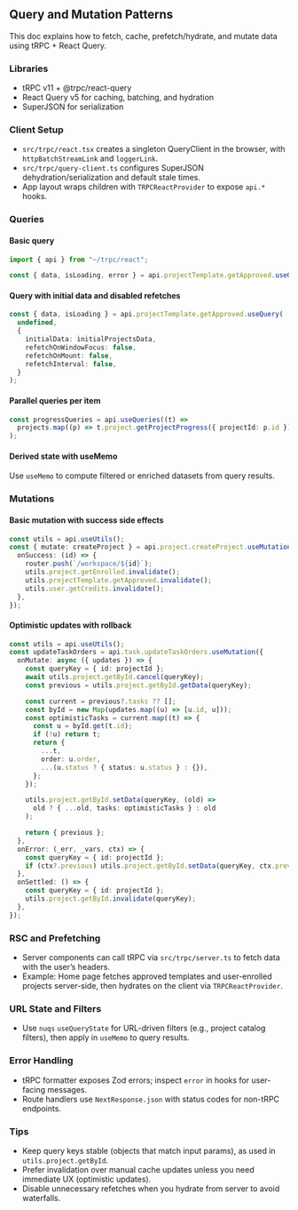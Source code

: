 ## Query and Mutation Patterns

This doc explains how to fetch, cache, prefetch/hydrate, and mutate data using tRPC + React Query.

### Libraries

- tRPC v11 + @trpc/react-query
- React Query v5 for caching, batching, and hydration
- SuperJSON for serialization

### Client Setup

- `src/trpc/react.tsx` creates a singleton QueryClient in the browser, with `httpBatchStreamLink` and `loggerLink`.
- `src/trpc/query-client.ts` configures SuperJSON dehydration/serialization and default stale times.
- App layout wraps children with `TRPCReactProvider` to expose `api.*` hooks.

### Queries

#### Basic query

```ts
import { api } from "~/trpc/react";

const { data, isLoading, error } = api.projectTemplate.getApproved.useQuery();
```

#### Query with initial data and disabled refetches

```ts
const { data, isLoading } = api.projectTemplate.getApproved.useQuery(
  undefined,
  {
    initialData: initialProjectsData,
    refetchOnWindowFocus: false,
    refetchOnMount: false,
    refetchInterval: false,
  }
);
```

#### Parallel queries per item

```ts
const progressQueries = api.useQueries((t) =>
  projects.map((p) => t.project.getProjectProgress({ projectId: p.id }))
);
```

#### Derived state with useMemo

Use `useMemo` to compute filtered or enriched datasets from query results.

### Mutations

#### Basic mutation with success side effects

```ts
const utils = api.useUtils();
const { mutate: createProject } = api.project.createProject.useMutation({
  onSuccess: (id) => {
    router.push(`/workspace/${id}`);
    utils.project.getEnrolled.invalidate();
    utils.projectTemplate.getApproved.invalidate();
    utils.user.getCredits.invalidate();
  },
});
```

#### Optimistic updates with rollback

```ts
const utils = api.useUtils();
const updateTaskOrders = api.task.updateTaskOrders.useMutation({
  onMutate: async ({ updates }) => {
    const queryKey = { id: projectId };
    await utils.project.getById.cancel(queryKey);
    const previous = utils.project.getById.getData(queryKey);

    const current = previous?.tasks ?? [];
    const byId = new Map(updates.map((u) => [u.id, u]));
    const optimisticTasks = current.map((t) => {
      const u = byId.get(t.id);
      if (!u) return t;
      return {
        ...t,
        order: u.order,
        ...(u.status ? { status: u.status } : {}),
      };
    });

    utils.project.getById.setData(queryKey, (old) =>
      old ? { ...old, tasks: optimisticTasks } : old
    );

    return { previous };
  },
  onError: (_err, _vars, ctx) => {
    const queryKey = { id: projectId };
    if (ctx?.previous) utils.project.getById.setData(queryKey, ctx.previous);
  },
  onSettled: () => {
    const queryKey = { id: projectId };
    utils.project.getById.invalidate(queryKey);
  },
});
```

### RSC and Prefetching

- Server components can call tRPC via `src/trpc/server.ts` to fetch data with the user’s headers.
- Example: Home page fetches approved templates and user-enrolled projects server-side, then hydrates on the client via `TRPCReactProvider`.

### URL State and Filters

- Use `nuqs` `useQueryState` for URL-driven filters (e.g., project catalog filters), then apply in `useMemo` to query results.

### Error Handling

- tRPC formatter exposes Zod errors; inspect `error` in hooks for user-facing messages.
- Route handlers use `NextResponse.json` with status codes for non-tRPC endpoints.

### Tips

- Keep query keys stable (objects that match input params), as used in `utils.project.getById`.
- Prefer invalidation over manual cache updates unless you need immediate UX (optimistic updates).
- Disable unnecessary refetches when you hydrate from server to avoid waterfalls.
